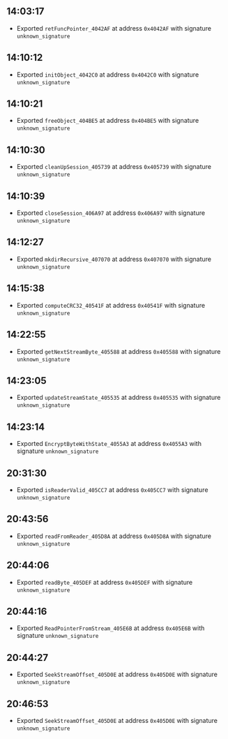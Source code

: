 
## 14:03:17
- Exported `retFuncPointer_4042AF` at address `0x4042AF` with signature `unknown_signature`

## 14:10:12
- Exported `initObject_4042C0` at address `0x4042C0` with signature `unknown_signature`

## 14:10:21
- Exported `freeObject_404BE5` at address `0x404BE5` with signature `unknown_signature`

## 14:10:30
- Exported `cleanUpSession_405739` at address `0x405739` with signature `unknown_signature`

## 14:10:39
- Exported `closeSession_406A97` at address `0x406A97` with signature `unknown_signature`

## 14:12:27
- Exported `mkdirRecursive_407070` at address `0x407070` with signature `unknown_signature`

## 14:15:38
- Exported `computeCRC32_40541F` at address `0x40541F` with signature `unknown_signature`

## 14:22:55
- Exported `getNextStreamByte_405588` at address `0x405588` with signature `unknown_signature`

## 14:23:05
- Exported `updateStreamState_405535` at address `0x405535` with signature `unknown_signature`

## 14:23:14
- Exported `EncryptByteWithState_4055A3` at address `0x4055A3` with signature `unknown_signature`

## 20:31:30
- Exported `isReaderValid_405CC7` at address `0x405CC7` with signature `unknown_signature`

## 20:43:56
- Exported `readFromReader_405D8A` at address `0x405D8A` with signature `unknown_signature`

## 20:44:06
- Exported `readByte_405DEF` at address `0x405DEF` with signature `unknown_signature`

## 20:44:16
- Exported `ReadPointerFromStream_405E6B` at address `0x405E6B` with signature `unknown_signature`

## 20:44:27
- Exported `SeekStreamOffset_405D0E` at address `0x405D0E` with signature `unknown_signature`

## 20:46:53
- Exported `SeekStreamOffset_405D0E` at address `0x405D0E` with signature `unknown_signature`
